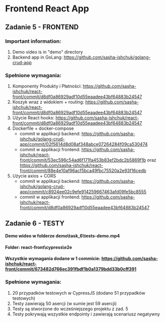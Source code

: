 # Frontend React App
## Zadanie 5 - FRONTEND


### Important information:
1. Demo video is in "demo" directory
2. Backend app in GoLang: https://github.com/sasha-ishchuk/golang-crud-app

### Spełnione wymagania:
1. Komponenty Produkty i Płatności: https://github.com/sasha-ishchuk/react-front/commit/d8df0a86929adf10d55eaadee43bf64883b24547
2. Koszyk wraz z widokiem + routing: https://github.com/sasha-ishchuk/react-front/commit/d8df0a86929adf10d55eaadee43bf64883b24547
3. Użycie React hooks: https://github.com/sasha-ishchuk/react-front/commit/d8df0a86929adf10d55eaadee43bf64883b24547
4. Dockerfile + docker-compose
    - commit w applikacji backend: https://github.com/sasha-ishchuk/golang-crud-app/commit/02f5614d8d08af348abce07264284f09ca530474
    - commit w applikacji frontend: https://github.com/sasha-ishchuk/react-front/commit/53ec596c54ad6f171fa453b83ef2bdc2b5869f1b oraz https://github.com/sasha-ishchuk/react-front/commit/88e4e10af96acf5bca49fbc75520a2e93f16cedb
6. Użycie axios + CORS
    - commit w applikacji backend: https://github.com/sasha-ishchuk/golang-crud-app/commit/c8924ee02c9efe914259667463afd09fe5bc8555
    - commit w applikacji frontend: https://github.com/sasha-ishchuk/react-front/commit/d8df0a86929adf10d55eaadee43bf64883b24547


## Zadanie 6 - TESTY

#### Demo wideo w folderze demo\task_6\tests-demo.mp4
#### Folder: react-front\cypress\e2e
#### Wszystkie wymagania dodane w 1 commicie: https://github.com/sasha-ishchuk/react-front/commit/673482d766ec391fbdf1b0a1379bdd33b0cff391

### Spełnione wymagania:
1. 20 przypadków testowych w CypressJS (dodano 51 przypadków testowych)
2. Testy zawierają 50 asercji (w sumie jest 59 asercji)
3. Testy są stworzone do wcześniejszego projektu z zad. 5
4. Testy pokrywają wszystkie endpointy i zawierają scenariusz negatywny
